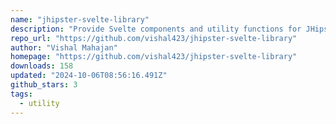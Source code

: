 ```yaml
---
name: "jhipster-svelte-library"
description: "Provide Svelte components and utility functions for JHipster projects."
repo_url: "https://github.com/vishal423/jhipster-svelte-library"
author: "Vishal Mahajan"
homepage: "https://github.com/vishal423/jhipster-svelte-library"
downloads: 158
updated: "2024-10-06T08:56:16.491Z"
github_stars: 3
tags: 
  - utility
---
```

